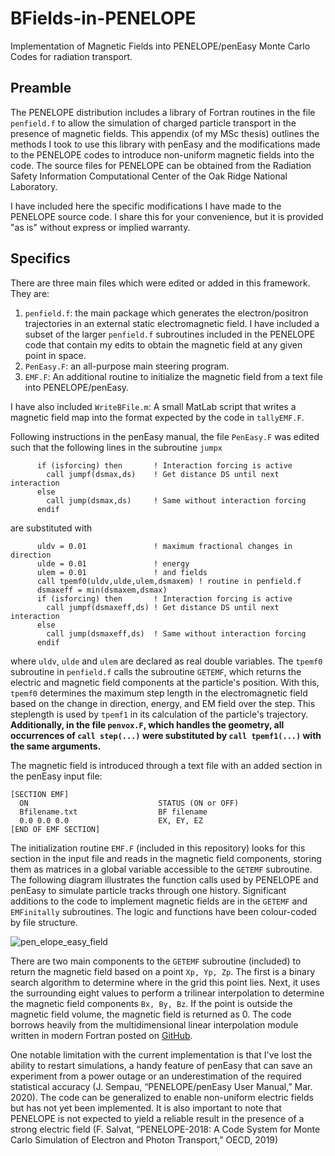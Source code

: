 # BFields-in-PENELOPE
Implementation of Magnetic Fields into PENELOPE/penEasy Monte Carlo Codes for radiation transport.

## Preamble
The PENELOPE distribution includes a library of Fortran routines in the file `penfield.f` to allow the simulation of charged particle transport in the presence of magnetic fields. This appendix (of my MSc thesis) outlines the methods I took to use this library with penEasy and the modifications made to the PENELOPE codes to introduce non-uniform magnetic fields into the code. The source files for PENELOPE can be obtained from the Radiation Safety Information Computational Center of the Oak Ridge National Laboratory. 

I have included here the specific modifications I have made to the PENELOPE source code. I share this for your convenience, but it is provided "as is" without express or implied warranty.

## Specifics
There are three main files which were edited or added in this framework. They are:
1. `penfield.f`: the main package which generates the electron/positron trajectories in an external static electromagnetic field. I have included a subset of the larger `penfield.f` subroutines included in the PENELOPE code that contain my edits to obtain the magnetic field at any given point in space.
2. `PenEasy.F`: an all-purpose main steering program.
3. `EMF.F`: An additional routine to initialize the magnetic field from a text file into PENELOPE/penEasy.

I have also included `WriteBFile.m`: A small MatLab script that writes a magnetic field map into the format expected by the code in `tallyEMF.F`.

Following instructions in the penEasy manual, the file `PenEasy.F` was edited such that the following lines in the subroutine `jumpx`
```
      if (isforcing) then       ! Interaction forcing is active
        call jumpf(dsmax,ds)    ! Get distance DS until next interaction
      else
        call jump(dsmax,ds)     ! Same without interaction forcing
      endif
```
are substituted with
```
      uldv = 0.01               ! maximum fractional changes in direction
      ulde = 0.01               ! energy
      ulem = 0.01               ! and fields
      call tpemf0(uldv,ulde,ulem,dsmaxem) ! routine in penfield.f
      dsmaxeff = min(dsmaxem,dsmax)
      if (isforcing) then       ! Interaction forcing is active
        call jumpf(dsmaxeff,ds) ! Get distance DS until next interaction
      else
        call jump(dsmaxeff,ds)  ! Same without interaction forcing
      endif
```
where `uldv`, `ulde` and `ulem` are declared as real double variables. The `tpemf0` subroutine in `penfield.f` calls the subroutine `GETEMF`, which returns the electric and magnetic field components at the particle's position. With this, `tpemf0` determines the maximum step length in the electromagnetic field based on the change in direction, energy, and EM field over the step. This steplength is used by `tpemf1` in its calculation of the particle's trajectory. **Additionally, in the file `penvox.F`, which handles the geometry, all occurrences of `call step(...)` were substituted by `call tpemf1(...)` with the same arguments.**

The magnetic field is introduced through a text file with an added section in the penEasy input file:
```
[SECTION EMF]
  ON                             STATUS (ON or OFF)
  Bfilename.txt                  BF filename
  0.0 0.0 0.0                    EX, EY, EZ
[END OF EMF SECTION]
```

The initialization routine `EMF.F` (included in this repository) looks for this section in the input file and reads in the magnetic field components, storing them as matrices in a global variable accessible to the `GETEMF` subroutine. The following diagram illustrates the function calls used by PENELOPE and penEasy to simulate particle tracks through one history. Significant additions to the code to implement magnetic fields are in the `GETEMF` and `EMFinitally` subroutines. The logic and functions have been colour-coded by file structure.

![pen_elope_easy_field](https://github.com/yacopg/BFields-in-PENELOPE/assets/56735216/e00abb5e-7905-464b-bc6a-c2c2f0bc7761)

There are two main components to the `GETEMF` subroutine (included) to return the magnetic field based on a point `Xp, Yp, Zp`. The first is a binary search algorithm to determine where in the grid this point lies. Next, it uses the surrounding eight values to perform a trilinear interpolation to determine the magnetic field components `Bx, By, Bz`. If the point is outside the magnetic field volume, the magnetic field is returned as 0. The code borrows heavily from the multidimensional linear interpolation module written in modern Fortran posted on [GitHub](https://github.com/jacobwilliams/finterp).

One notable limitation with the current implementation is that I've lost the ability to restart simulations, a handy feature of penEasy that can save an experiment from a power outage or an underestimation of the required statistical accuracy (J. Sempau, “PENELOPE/penEasy User Manual,” Mar. 2020). The code can be generalized to enable non-uniform electric fields but has not yet been implemented. It is also important to note that PENELOPE is not expected to yield a reliable result in the presence of a strong electric field (F. Salvat, “PENELOPE-2018: A Code System for Monte Carlo Simulation of Electron and Photon Transport,” OECD, 2019) 
